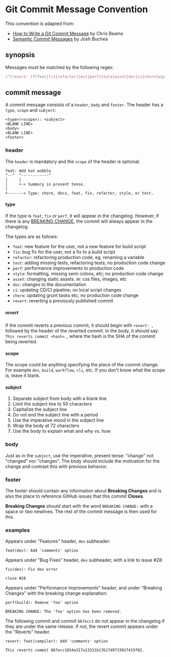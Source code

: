 # Git Commit Message Convention

This convention is adapted from:

- [How to Write a Git Commit Message](https://cbea.ms/git-commit/) by Chris Beams
- [Semantic Commit Messages](https://gist.github.com/joshbuchea/6f47e86d2510bce28f8e7f42ae84c716) by Josh Buchea

## synopsis

Messages must be matched by the following regex:

<!-- prettier-ignore -->
```js
/^(revert: )?(feat|fix|refactor|test|perf|style|asset|doc|ci|chore|wip)(\(.+\))?: [A-Z].{1,49}/
```

## commit message

A commit message consists of a `header`, `body` and `footer`. The header has a `type`, `scope` and `subject`:

```
<type>(<scope>): <subject>
<BLANK LINE>
<body>
<BLANK LINE>
<footer>
```

### header

The `header` is mandatory and the `scope` of the header is optional.

```
feat: Add hat wobble
^--^  ^------------^
|     |
|     +-> Summary in present tense.
|
+-------> Type: chore, docs, feat, fix, refactor, style, or test.
```

#### type

If the type is `feat`, `fix` or `perf`, it will appear in the changelog. However, if there is any [BREAKING CHANGE](#footer), the commit will always appear in the changelog.

The types are as follows:

- `feat`: new feature for the user, not a new feature for build script
- `fix`: bug fix for the user, not a fix to a build script
- `refactor`: refactoring production code, eg. renaming a variable
- `test`: adding missing tests, refactoring tests; no production code change
- `perf`: performance improvements to production code
- `style`: formatting, missing semi colons, etc; no production code change
- `asset`: changing static assets. ie: css files, images, etc
- `doc`: changes to the documentation
- `ci`: updating CD/CI pipeline; no local script changes
- `chore`: updating grunt tasks etc; no production code change
- `revert`: reverting a previously published commit

##### revert

If the commit reverts a previous commit, it should begin with `revert: `, followed by the header of the reverted commit. In the body, it should say: `This reverts commit <hash>.`, where the hash is the SHA of the commit being reverted.

#### scope

The scope could be anything specifying the place of the commit change. For example `dev`, `build`, `workflow`, `cli`, etc. If you don't know what the scope is, leave it blank.

#### subject

1. Separate subject from body with a blank line
1. Limit the subject line to 50 characters
1. Capitalize the subject line
1. Do not end the subject line with a period
1. Use the imperative mood in the subject line
1. Wrap the body at 72 characters
1. Use the body to explain what and why vs. how

### body

Just as in the `subject`, use the imperative, present tense: "change" not "changed" nor "changes".
The body should include the motivation for the change and contrast this with previous behavior.

### footer

The footer should contain any information about **Breaking Changes** and is also the place to
reference GitHub issues that this commit **Closes**.

**Breaking Changes** should start with the word `BREAKING CHANGE:` with a space or two newlines. The rest of the commit message is then used for this.

### examples

Appears under "Features" header, `dev` subheader:

```
feat(dev): Add 'comments' option
```

Appears under "Bug Fixes" header, `dev` subheader, with a link to issue #28:

```
fix(dev): Fix dev error

close #28
```

Appears under "Performance Improvements" header, and under "Breaking Changes" with the breaking change explanation:

```
perf(build): Remove 'foo' option

BREAKING CHANGE: The 'foo' option has been removed.
```

The following commit and commit `667ecc1` do not appear in the changelog if they are under the same release. If not, the revert commit appears under the "Reverts" header.

```
revert: feat(compiler): Add 'comments' option

This reverts commit 667ecc1654a317a13331b17617d973392f415f02.
```
